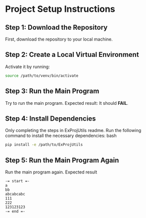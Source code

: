# Project Setup Instructions

## Step 1: Download the Repository
First, download the repository to your local machine.

## Step 2: Create a Local Virtual Environment
Activate it by running:
```bash
source /path/to/venv/bin/activate
```

## Step 3: Run the Main Program
Try to run the main program. Expected result: It should **FAIL**.

## Step 4: Install Dependencies
Only completing the steps in ExProjUtils readme.
Run the following command to install the necessary dependencies:
bash
```bash
pip install -e /path/to/ExProjUtils
```

## Step 5: Run the Main Program Again
Run the main program again. 
Expected result


```code
-= start =-
a
bb
abcabcabc
111
222
123123123
-= end =-
```
